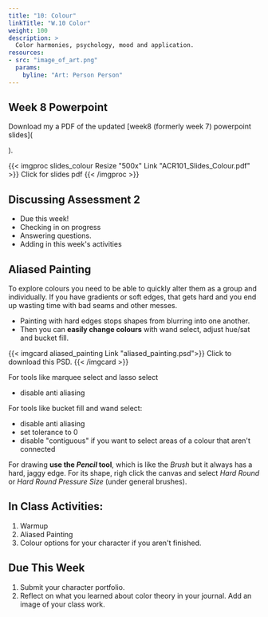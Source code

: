 ```yaml
---
title: "10: Colour"
linkTitle: "W.10 Color"
weight: 100
description: >
  Color harmonies, psychology, mood and application.
resources:
- src: "image_of_art.png"
  params:
    byline: "Art: Person Person"
---
```


## Week 8 Powerpoint

Download my a PDF of the updated [week8 (formerly week 7) powerpoint slides](
  
).

{{< imgproc slides_colour Resize "500x" Link "ACR101_Slides_Colour.pdf" >}}
Click for slides pdf
{{< /imgproc >}}

## Discussing Assessment 2

* Due this week!
* Checking in on progress
* Answering questions.
* Adding in this week's activities

## Aliased Painting

To explore colours you need to be able to quickly alter them as a group and individually. If you have gradients or soft edges, that gets hard and you end up wasting time with bad seams and other messes.

* Painting with hard edges stops shapes from blurring into one another. 
* Then you can **easily change colours** with wand select, adjust hue/sat and bucket fill.

{{< imgcard aliased_painting Link "aliased_painting.psd">}}
Click to download this PSD.
{{< /imgcard >}}

For tools like marquee select and lasso select
* disable anti aliasing

For tools like bucket fill and wand select:
* disable anti aliasing
* set tolerance to 0
* disable "contiguous" if you want to select areas of a colour that aren't connected

For drawing **use the _Pencil_ tool**, which is like the _Brush_ but it always has a hard, jaggy edge. For its shape, righ click the canvas and select _Hard Round_ or _Hard Round Pressure Size_ (under general brushes).

## In Class Activities:

1. Warmup
2. Aliased Painting
3. Colour options for your character if you aren't finished.

## Due This Week

1. Submit your character portfolio.
2. Reflect on what you learned about color theory in your journal. Add an image of your class work.

